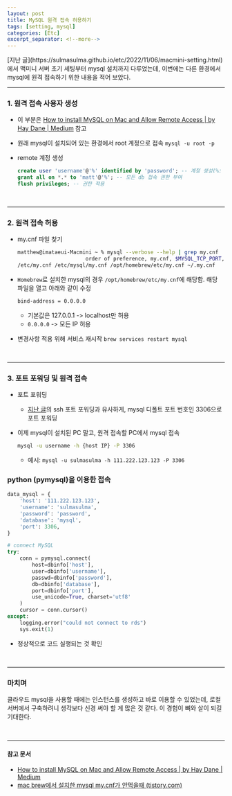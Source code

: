 ```yaml
---
layout: post
title: MySQL 원격 접속 허용하기
tags: [setting, mysql]
categories: [Etc]
excerpt_separator: <!--more-->
---
```

<!--more-->[지난 글](https://sulmasulma.github.io/etc/2022/11/06/macmini-setting.html)에서 맥미니 서버 초기 세팅부터 mysql 설치까지 다루었는데, 이번에는 다른 환경에서 mysql에 원격 접속하기 위한 내용을 적어 보았다.

---

### 1. 원격 접속 사용자 생성

- 이 부분은 [How to install MySQL on Mac and Allow Remote Access | by Hay Dane | Medium](https://medium.com/@haydane/how-to-install-mysql-on-mac-and-allow-remote-access-b6c730aba09b) 참고

- 원래 mysql이 설치되어 있는 환경에서 root 계정으로 접속
  `mysql -u root -p`

- remote 계정 생성
  ```sql
  create user 'username'@'%' identified by 'password'; -- 계정 생성(%: 모든 ip에서 접속 가능)
  grant all on *.* to 'matt'@'%'; -- 모든 db 접속 권한 부여
  flush privileges; -- 권한 적용
  ```

<br>

---

### 2. 원격 접속 허용

- my.cnf 파일 찾기
  ```sh
  matthew@imataeui-Macmini ~ % mysql --verbose --help | grep my.cnf
                        order of preference, my.cnf, $MYSQL_TCP_PORT,
  /etc/my.cnf /etc/mysql/my.cnf /opt/homebrew/etc/my.cnf ~/.my.cnf
  ```

- `Homebrew`로 설치한 mysql의 경우 `/opt/homebrew/etc/my.cnf`에 해당함. 해당 파일을 열고 아래와 같이 수정
  ```sh
  bind-address = 0.0.0.0
  ```
  - 기본값은 127.0.0.1 -> localhost만 허용
  - `0.0.0.0` -> 모든 IP 허용

- 변경사항 적용 위해 서비스 재시작
  `brew services restart mysql`

<br>

---

### 3. 포트 포워딩 및 원격 접속

- 포트 포워딩
  - [지난 글](https://sulmasulma.github.io/etc/2022/11/06/macmini-setting.html)의 ssh 포트 포워딩과 유사하게, mysql 디폴트 포트 번호인 3306으로 포트 포워딩

- 이제 mysql이 설치된 PC 말고, 원격 접속할 PC에서 mysql 접속
  ```sh
  mysql -u username -h {host IP} -P 3306
  ```
  - 예시: `mysql -u sulmasulma -h 111.222.123.123 -P 3306`

### python (pymysql)을 이용한 접속

```py
data_mysql = {
    'host': '111.222.123.123',
    'username': 'sulmasulma',
    'password': 'password',
    'database': 'mysql',
    'port': 3306,
}

# connect MySQL
try:
    conn = pymysql.connect(
        host=dbinfo['host'],
        user=dbinfo['username'],
        passwd=dbinfo['password'],
        db=dbinfo['database'],
        port=dbinfo['port'],
        use_unicode=True, charset='utf8'
    )
    cursor = conn.cursor()
except:
    logging.error("could not connect to rds")
    sys.exit(1)
```

- 정상적으로 코드 실행되는 것 확인

<br>

---

### 마치며

클라우드 mysql을 사용할 때에는 인스턴스를 생성하고 바로 이용할 수 있었는데, 로컬 서버에서 구축하려니 생각보다 신경 써야 할 게 많은 것 같다. 이 경험이 뼈와 살이 되길 기대한다.

<br>

---
#### 참고 문서
- [How to install MySQL on Mac and Allow Remote Access | by Hay Dane | Medium](https://medium.com/@haydane/how-to-install-mysql-on-mac-and-allow-remote-access-b6c730aba09b)
- [mac brew에서 설치한 mysql my.cnf가 안먹을때 (tistory.com)](https://harrythegreat.tistory.com/entry/mac-brew%EC%97%90%EC%84%9C-%EC%84%A4%EC%B9%98%ED%95%9C-mysql-mycnf%EA%B0%80-%EC%95%88%EB%A8%B9%EC%9D%84%EB%95%8C)
